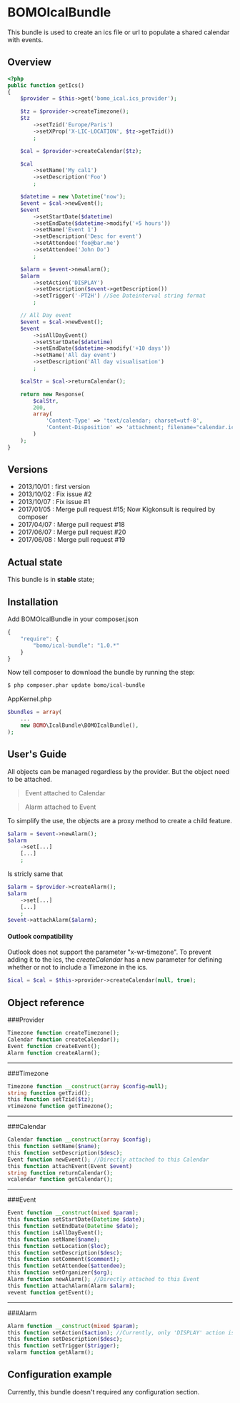 BOMOIcalBundle
==============

This bundle is used to create an ics file or url to populate a shared calendar with events.

## Overview

```php
<?php
public function getIcs()
{
    $provider = $this->get('bomo_ical.ics_provider');

    $tz = $provider->createTimezone();
    $tz
        ->setTzid('Europe/Paris')
        ->setXProp('X-LIC-LOCATION', $tz->getTzid())
        ;

    $cal = $provider->createCalendar($tz);

    $cal
        ->setName('My cal1')
        ->setDescription('Foo')
        ;

    $datetime = new \Datetime('now');
    $event = $cal->newEvent();
    $event
        ->setStartDate($datetime)
        ->setEndDate($datetime->modify('+5 hours'))
        ->setName('Event 1')
        ->setDescription('Desc for event')
        ->setAttendee('foo@bar.me')
        ->setAttendee('John Do')
        ;

    $alarm = $event->newAlarm();
    $alarm
        ->setAction('DISPLAY')
        ->setDescription($event->getDescription())
        ->setTrigger('-PT2H') //See Dateinterval string format
        ;

    // All Day event
    $event = $cal->newEvent();
    $event
        ->isAllDayEvent()
        ->setStartDate($datetime)
        ->setEndDate($datetime->modify('+10 days'))
        ->setName('All day event')
        ->setDescription('All day visualisation')
        ;

    $calStr = $cal->returnCalendar();

    return new Response(
        $calStr,
        200,
        array(
            'Content-Type' => 'text/calendar; charset=utf-8',
            'Content-Disposition' => 'attachment; filename="calendar.ics"',
        )
    );
}
```

## Versions

 - 2013/10/01 : first version
 - 2013/10/02 : Fix issue #2
 - 2013/10/07 : Fix issue #1
 - 2017/01/05 : Merge pull request #15; Now Kigkonsult is required by composer
 - 2017/04/07 : Merge pull request #18
 - 2017/06/07 : Merge pull request #20
 - 2017/06/08 : Merge pull request #19

## Actual state

This bundle is in **stable** state;

## Installation

Add BOMOIcalBundle in your composer.json

```js
{
    "require": {
        "bomo/ical-bundle": "1.0.*"
    }
}
```

Now tell composer to download the bundle by running the step:

``` bash
$ php composer.phar update bomo/ical-bundle
```

AppKernel.php

``` php
$bundles = array(
    ...
    new BOMO\IcalBundle\BOMOIcalBundle(),
);
```


## User's Guide
All objects can be managed regardless by the provider. But the object need to be attached.
>Event attached to Calendar

>Alarm attached to Event

To simplify the use, the objects are a proxy method to create a child feature.
```php
$alarm = $event->newAlarm();
$alarm
    ->set[...]
    [...]
    ;
```

Is stricly same that

```php
$alarm = $provider->createAlarm();
$alarm
    ->set[...]
    [...]
    ;
$event->attachAlarm($alarm);
```

#### Outlook compatibility
Outlook does not support the parameter "x-wr-timezone". To prevent adding it to the ics, the _createCalendar_ has a new
parameter for defining whether or not to include a Timezone in the ics.
```php
$ical = $cal = $this->provider->createCalendar(null, true);
```

## Object reference

###Provider
```php
Timezone function createTimezone();
Calendar function createCalendar();
Event function createEvent();
Alarm function createAlarm();
```

* * * * *

###Timezone
```php
Timezone function __construct(array $config=null);
string function getTzid();
this function setTzid($tz);
vtimezone function getTimezone();
```

* * * * *

###Calendar
```php
Calendar function __construct(array $config);
this function setName($name);
this function setDescription($desc);
Event function newEvent(); //Directly attached to this Calendar
this function attachEvent(Event $event)
string function returnCalendar();
vcalendar function getCalendar();
```

* * * * *

###Event
```php
Event function __construct(mixed $param);
this function setStartDate(Datetime $date);
this function setEndDate(Datetime $date);
this function isAllDayEvent();
this function setName($name);
this function setLocation($loc);
this function setDescription($desc);
this function setComment($comment);
this function setAttendee($attendee);
this function setOrganizer($org);
Alarm function newAlarm(); //Directly attached to this Event
this function attachAlarm(Alarm $alarm);
vevent function getEvent();
```

* * * * *

###Alarm
```php
Alarm function __construct(mixed $param);
this function setAction($action); //Currently, only 'DISPLAY' action is setted.
this function setDescription($desc);
this function setTrigger($trigger);
valarm function getAlarm();
```

## Configuration example

Currently, this bundle doesn't required any configuration section.

